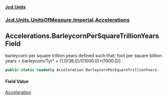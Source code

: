 #### [Jcd.Units](index.md 'index')
### [Jcd.Units.UnitsOfMeasure.Imperial](Jcd.Units.UnitsOfMeasure.Imperial.md 'Jcd.Units.UnitsOfMeasure.Imperial').[Accelerations](Accelerations.md 'Jcd.Units.UnitsOfMeasure.Imperial.Accelerations')

## Accelerations.BarleycornPerSquareTrillionYears Field

barleycorn per square trillion years defined such that: foot per square billion years = barleycorn/Tyr² × (1.0/36.0)/((1000.0)*(1000.0)).

```csharp
public static readonly Acceleration BarleycornPerSquareTrillionYears;
```

#### Field Value
[Acceleration](Acceleration.md 'Jcd.Units.UnitTypes.Acceleration')